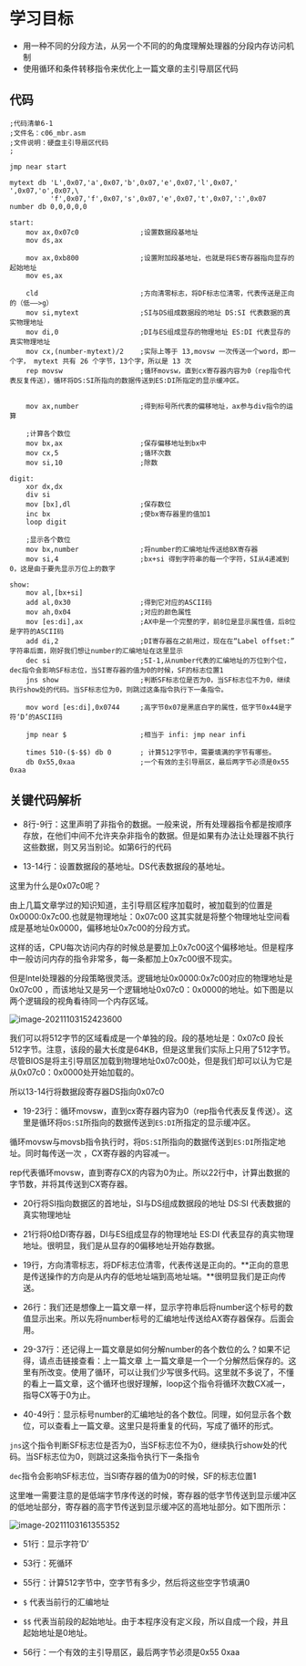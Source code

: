 # 学习目标

- 用一种不同的分段方法，从另一个不同的的角度理解处理器的分段内存访问机制
- 使用循环和条件转移指令来优化上一篇文章的主引导扇区代码



## 代码

```assembly
;代码清单6-1
;文件名：c06_mbr.asm
;文件说明：硬盘主引导扇区代码
; 

jmp near start

mytext db 'L',0x07,'a',0x07,'b',0x07,'e',0x07,'l',0x07,' ',0x07,'o',0x07,\
		  'f',0x07,'f',0x07,'s',0x07,'e',0x07,'t',0x07,':',0x07
number db 0,0,0,0,0

start:
    mov ax,0x07c0  				;设置数据段基地址 
    mov ds,ax

    mov ax,0xb800     			;设置附加段基地址，也就是将ES寄存器指向显存的起始地址 
    mov es,ax

    cld                  		;方向清零标志，将DF标志位清零，代表传送是正向的（低——>g）
    mov si,mytext        		;SI与DS组成数据段的地址 DS:SI 代表数据的真实物理地址                
    mov di,0             		;DI与ES组成显存的物理地址 ES:DI 代表显存的真实物理地址
    mov cx,(number-mytext)/2    ;实际上等于 13,movsw 一次传送一个word，即一个字， mytext 共有 26 个字节，13个字，所以是 13 次
    rep movsw            		;循环movsw，直到cx寄存器内容为0（rep指令代表反复传送），循环将DS:SI所指向的数据传送到ES:DI所指定的显示缓冲区。

    
    mov ax,number				;得到标号所代表的偏移地址，ax参与div指令的运算

    ;计算各个数位
    mov bx,ax					;保存偏移地址到bx中
    mov cx,5               		;循环次数 
    mov si,10              		;除数 

digit: 
    xor dx,dx
    div si
    mov [bx],dl            		;保存数位
    inc bx 				  		;使bx寄存器里的值加1
    loop digit

    ;显示各个数位
    mov bx,number 		  		;将number的汇编地址传送给BX寄存器
    mov si,4              		;bx+si 得到字符串的每一个字符，SI从4递减到0，这是由于要先显示万位上的数字

show:
    mov al,[bx+si]
    add al,0x30					;得到它对应的ASCII码
    mov ah,0x04		    		;对应的颜色属性
    mov [es:di],ax				;AX中是一个完整的字，前8位是显示属性值，后8位是字符的ASCII码
    add di,2	  				;DI寄存器在之前用过，现在在“Label offset:” 字符串后面，刚好我们想让number的汇编地址在这里显示
    dec si	      				;SI-1,从number代表的汇编地址的万位到个位，dec指令会影响SF标志位，当SI寄存器的值为0的时候，SF的标志位置1
    jns show	 				;判断SF标志位是否为0，当SF标志位不为0，继续执行show处的代码。当SF标志位为0，则跳过这条指令执行下一条指令。

    mov word [es:di],0x0744		;高字节0x07是黑底白字的属性，低字节0x44是字符‘D’的ASCII码

    jmp near $   				;相当于 infi: jmp near infi

    times 510-($-$$) db 0       ; 计算512字节中，需要填满的字节有哪些。
    db 0x55,0xaa   				;一个有效的主引导扇区，最后两字节必须是0x55 0xaa

```

## 关键代码解析

- 8行-9行：这里声明了非指令的数据。一般来说，所有处理器指令都是按顺序存放，在他们中间不允许夹杂非指令的数据。但是如果有办法让处理器不执行这些数据，则又另当别论。如第6行的代码

- 13-14行：设置数据段的基地址。DS代表数据段的基地址。

这里为什么是0x07c0呢？

由上几篇文章学过的知识知道，主引导扇区程序加载时，被加载到的位置是0x0000:0x7c00.也就是物理地址：0x07c00 这其实就是将整个物理地址空间看成是基地址0x0000，偏移地址0x7c00的分段方式。

这样的话，CPU每次访问内存的时候总是要加上0x7c00这个偏移地址。但是程序中一般访问内存的指令非常多，每一条都加上0x7c00很不现实。

但是Intel处理器的分段策略很灵活。逻辑地址0x0000:0x7c00对应的物理地址是0x07c00 ，而该地址又是另一个逻辑地址0x07c0：0x0000的地址。如下图是以两个逻辑段的视角看待同一个内存区域。

![image-20211103152423600](https://gitee.com/HappyBinbin/pcigo/raw/master/202111031524672.png)

我们可以将512字节的区域看成是一个单独的段。段的基地址是：0x07c0 段长512字节。注意，该段的最大长度是64KB，但是这里我们实际上只用了512字节。尽管BIOS是将主引导扇区加载到物理地址0x07c00处，但是我们却可以认为它是从0x07c0：0x0000处开始加载的。

所以13-14行将数据段寄存器DS指向0x07c0

- 19-23行：循环movsw，直到cx寄存器内容为0（rep指令代表反复传送）。这里是循环将`DS:SI`所指向的数据传送到`ES:DI`所指定的显示缓冲区。

循环movsw与movsb指令执行时，将`DS:SI`所指向的数据传送到`ES:DI`所指定地址。同时每传送一次 ，CX寄存器的内容减一。

rep代表循环movsw，直到寄存CX的内容为0为止。所以22行中，计算出数据的字节数，并将其传送到CX寄存器。

- 20行将SI指向数据区的首地址，SI与DS组成数据段的地址 DS:SI 代表数据的真实物理地址
- 21行将0给DI寄存器，DI与ES组成显存的物理地址 ES:DI 代表显存的真实物理地址。很明显，我们是从显存的0偏移地址开始存数据。

- 19行，方向清零标志，将DF标志位清零，代表传送是正向的。**正向的意思是传送操作的方向是从内存的低地址端到高地址端。**很明显我们是正向传送。
- 26行：我们还是想像上一篇文章一样，显示字符串后将number这个标号的数值显示出来。所以先将number标号的汇编地址传送给AX寄存器保存。后面会用。
- 29-37行：还记得上一篇文章是如何分解number的各个数位的么？如果不记得，请点击链接查看：上一篇文章 上一篇文章是一个一个分解然后保存的。这里有所改变。使用了循环，可以让我们少写很多代码。这里就不多说了，不懂的看上一篇文章，这个循环也很好理解，loop这个指令将循环次数CX减一，指导CX等于0为止。
- 40-49行：显示标号number的汇编地址的各个数位。同理，如何显示各个数位，可以查看上一篇文章。这里只是将重复的代码，写成了循环的形式。

`jns`这个指令判断SF标志位是否为0，当SF标志位不为0，继续执行show处的代码。当SF标志位为0，则跳过这条指令执行下一条指令

`dec`指令会影响SF标志位，当SI寄存器的值为0的时候，SF的标志位置1

这里唯一需要注意的是低端字节序传送的时候，寄存器的低字节传送到显示缓冲区的低地址部分，寄存器的高字节传送到显示缓冲区的高地址部分。如下图所示：

![image-20211103161355352](https://gitee.com/HappyBinbin/pcigo/raw/master/202111031613426.png)

- 51行：显示字符‘D’
- 53行：死循环
- 55行：计算512字节中，空字节有多少，然后将这些空字节填满0

- `$` 代表当前行的汇编地址
- `$$` 代表当前段的起始地址。由于本程序没有定义段，所以自成一个段，并且起始地址是0地址。

- 56行：一个有效的主引导扇区，最后两字节必须是0x55 0xaa















































